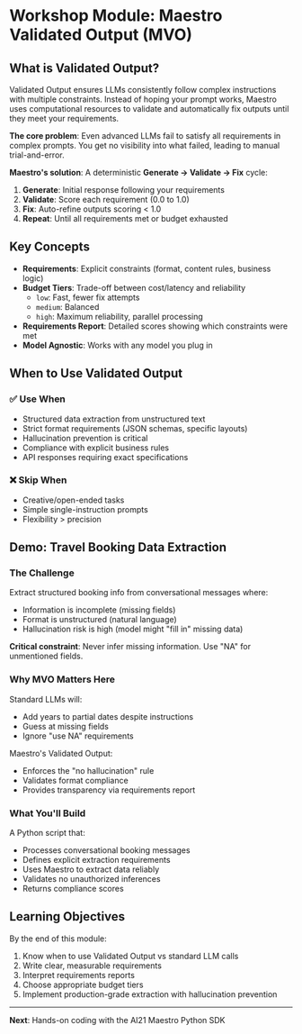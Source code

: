 # Workshop Module: Maestro Validated Output (MVO)

## What is Validated Output?

Validated Output ensures LLMs consistently follow complex instructions with multiple constraints. Instead of hoping your prompt works, Maestro uses computational resources to validate and automatically fix outputs until they meet your requirements.

**The core problem**: Even advanced LLMs fail to satisfy all requirements in complex prompts. You get no visibility into what failed, leading to manual trial-and-error.

**Maestro's solution**: A deterministic **Generate → Validate → Fix** cycle:
1. **Generate**: Initial response following your requirements
2. **Validate**: Score each requirement (0.0 to 1.0)
3. **Fix**: Auto-refine outputs scoring < 1.0
4. **Repeat**: Until all requirements met or budget exhausted

## Key Concepts

- **Requirements**: Explicit constraints (format, content rules, business logic)
- **Budget Tiers**: Trade-off between cost/latency and reliability
  - `low`: Fast, fewer fix attempts
  - `medium`: Balanced
  - `high`: Maximum reliability, parallel processing
- **Requirements Report**: Detailed scores showing which constraints were met
- **Model Agnostic**: Works with any model you plug in

## When to Use Validated Output

### ✅ Use When
- Structured data extraction from unstructured text
- Strict format requirements (JSON schemas, specific layouts)
- Hallucination prevention is critical
- Compliance with explicit business rules
- API responses requiring exact specifications

### ❌ Skip When
- Creative/open-ended tasks
- Simple single-instruction prompts
- Flexibility > precision

## Demo: Travel Booking Data Extraction

### The Challenge
Extract structured booking info from conversational messages where:
- Information is incomplete (missing fields)
- Format is unstructured (natural language)
- Hallucination risk is high (model might "fill in" missing data)

**Critical constraint**: Never infer missing information. Use "NA" for unmentioned fields.

### Why MVO Matters Here
Standard LLMs will:
- Add years to partial dates despite instructions
- Guess at missing fields
- Ignore "use NA" requirements

Maestro's Validated Output:
- Enforces the "no hallucination" rule
- Validates format compliance
- Provides transparency via requirements report

### What You'll Build
A Python script that:
- Processes conversational booking messages
- Defines explicit extraction requirements
- Uses Maestro to extract data reliably
- Validates no unauthorized inferences
- Returns compliance scores

## Learning Objectives

By the end of this module:
1. Know when to use Validated Output vs standard LLM calls
2. Write clear, measurable requirements
3. Interpret requirements reports
4. Choose appropriate budget tiers
5. Implement production-grade extraction with hallucination prevention

---

**Next**: Hands-on coding with the AI21 Maestro Python SDK